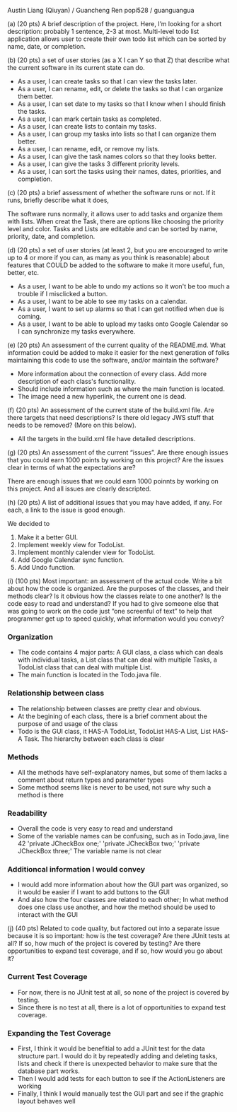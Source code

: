 Austin Liang (Qiuyan) / Guancheng Ren
popi528 / guanguangua

(a) (20 pts) A brief description of the project. Here, I’m looking for a short description: probably 1 sentence, 2-3 at most.
Multi-level todo list application allows user to create their own todo list which can be sorted by name, date, or completion.

(b) (20 pts) a set of user stories (as a X I can Y so that Z) that describe what the current software in its current state can do.
- As a user, I can create tasks so that I can view the tasks later.
- As a user, I can rename, edit, or delete the tasks so that I can organize them better.
- As a user, I can set date to my tasks so that I know when I should finish the tasks.
- As a user, I can mark certain tasks as completed.
- As a user, I can create lists to contain my tasks.
- As a user, I can group my tasks into lists so that I can organize them better.
- As a user, I can rename, edit, or remove my lists.
- As a user, I can give the task names colors so that they looks better.
- As a user, I can give the tasks 3 different priority levels.
- As a user, I can sort the tasks using their names, dates, priorities, and completion.

(c) (20 pts) a brief assessment of whether the software runs or not. If it runs, briefly describe what it does,

The software runs normally, it allows user to add tasks and organize them with lists. When creat the Task, there are options like choosing the priority level and color. Tasks and Lists are editable and can be sorted by name, priority, date, and completion.


(d) (20 pts) a set of user stories (at least 2, but you are encouraged to write up to 4 or more if you can, as many as you think is reasonable) about features that COULD be added to the software to make it more useful, fun, better, etc.

- As a user, I want to be able to undo my actions so it won't be too much a trouble if I misclicked a button.
- As a user, I want to be able to see my tasks on a calendar.
- As a user, I want to set up alarms so that I can get notified when due is coming.
- As a user, I want to be able to upload my tasks onto Google Calendar so I can synchronize my tasks everywhere.


(e) (20 pts) An assessment of the current quality of the README.md. What information could be added to make it easier for the next generation of folks maintaining this code to use the software, and/or maintain the software?
- More information about the connection of every class. Add more description of each class's functionality.
- Should include information such as where the main function is located.
- The image need a new hyperlink, the current one is dead.

(f) (20 pts) An assessment of the current state of the build.xml file. Are there targets that need descriptions? Is there old legacy JWS stuff that needs to be removed? (More on this below).
- All the targets in the build.xml file have detailed descriptions.

(g) (20 pts) An assessment of the current “issues”. Are there enough issues that you could earn 1000 points by working on this project? Are the issues clear in terms of what the expectations are?

There are enough issues that we could earn 1000 poinnts by working on this project. And all issues are clearly descripted.


(h) (20 pts) A list of additional issues that you may have added, if any. For each, a link to the issue is good enough.

We decided to 
  1. Make it a better GUI.
  2. Implement weekly view for TodoList.
  3. Implement monthly calender view for TodoList.
  4. Add Google Calendar sync function.
  5. Add Undo function.


(i) (100 pts) Most important: an assessment of the actual code. Write a bit about how the code is organized. Are the purposes of the classes, and their methods clear? Is it obvious how the classes relate to one another? Is the code easy to read and understand? If you had to give someone else that was going to work on the code just “one screenful of text” to help that programmer get up to speed quickly, what information would you convey?

### Organization
- The code contains 4 major parts: A GUI class, a class which can deals with individual tasks, a List class that can deal with multiple Tasks, a TodoList class that can deal with multiple List.
- The main function is located in the Todo.java file.

### Relationship between class
- The relationship between classes are pretty clear and obvious.
- At the begining of each class, there is a brief comment about the purpose of and usage of the class
- Todo is the GUI class, it HAS-A TodoList, TodoList HAS-A List, List HAS-A Task. The hierarchy between each class is clear

### Methods
- All the methods have self-explanatory names, but some of them lacks a comment about return types and parameter types
- Some method seems like is never to be used, not sure why such a method is there

### Readability
- Overall the code is very easy to read and understand
- Some of the variable names can be confusing, such as in Todo.java, line 42
    'private JCheckBox one;'
    'private JCheckBox two;'
    'private JCheckBox three;'
The variable name is not clear

### Additioncal information I would convey
- I would add more information about how the GUI part was organized, so it would be easier if I want to add buttons to the GUI
- And also how the four classes are related to each other; In what method does one class use another, and how the method should be used to interact with the GUI

(j) (40 pts) Related to code quality, but factored out into a separate issue because it is so important: how is the test coverage? Are there JUnit tests at all? If so, how much of the project is covered by testing? Are there opportunities to expand test coverage, and if so, how would you go about it?

### Current Test Coverage
- For now, there is no JUnit test at all, so none of the project is covered by testing.
- Since there is no test at all, there is a lot of opportunities to expand test coverage.

### Expanding the Test Coverage
- First, I think it would be benefitial to add a JUnit test for the data structure part. I would do it by repeatedly adding and deleting tasks, lists and check if there is unexpected behavior to make sure that the database part works.
- Then I would add tests for each button to see if the ActionListeners are working
- Finally, I think I would manually test the GUI part and see if the graphic layout behaves well
